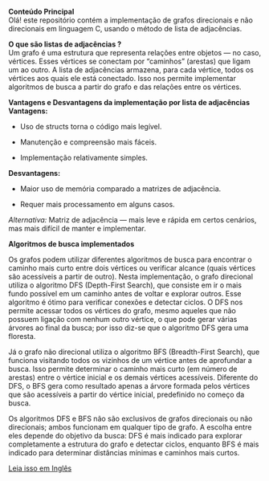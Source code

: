 **Conteúdo Principal**  
Olá! este repositório contém a implementação de grafos direcionais e não direcionais em linguagem C, usando o método de lista de adjacências.

**O que são listas de adjacências ?**  
Um grafo é uma estrutura que representa relações entre objetos — no caso, vértices.
Esses vértices se conectam por “caminhos” (arestas) que ligam um ao outro.
A lista de adjacências armazena, para cada vértice, todos os vértices aos quais ele está conectado.
Isso nos permite implementar algoritmos de busca a partir do grafo e das relações entre os vértices.

**Vantagens e Desvantagens da implementação por lista de adjacências**  
**Vantagens:**

- Uso de structs torna o código mais legível.

- Manutenção e compreensão mais fáceis.

- Implementação relativamente simples.

**Desvantagens:**

- Maior uso de memória comparado a matrizes de adjacência.

- Requer mais processamento em alguns casos.

*Alternativa:* Matriz de adjacência — mais leve e rápida em certos cenários, mas mais difícil de manter e implementar.

**Algoritmos de busca implementados**  

Os grafos podem utilizar diferentes algoritmos de busca para encontrar o caminho mais curto entre dois vértices ou verificar alcance (quais vértices são acessíveis a partir de outro). Nesta implementação, o grafo direcional utiliza o algoritmo DFS (Depth-First Search), que consiste em ir o mais fundo possível em um caminho antes de voltar e explorar outros. Esse algoritmo é ótimo para verificar conexões e detectar ciclos. O DFS nos permite acessar todos os vértices do grafo, mesmo aqueles que não possuem ligação com nenhum outro vértice, o que pode gerar várias árvores ao final da busca; por isso diz-se que o algoritmo DFS gera uma floresta.  

Já o grafo não direcional utiliza o algoritmo BFS (Breadth-First Search), que funciona visitando todos os vizinhos de um vértice antes de aprofundar a busca. Isso permite determinar o caminho mais curto (em número de arestas) entre o vértice inicial e os demais vértices acessíveis. Diferente do DFS, o BFS gera como resultado apenas a árvore formada pelos vértices que são acessíveis a partir do vértice inicial, predefinido no começo da busca.  

Os algoritmos DFS e BFS não são exclusivos de grafos direcionais ou não direcionais; ambos funcionam em qualquer tipo de grafo. A escolha entre eles depende do objetivo da busca: DFS é mais indicado para explorar completamente a estrutura do grafo e detectar ciclos, enquanto BFS é mais indicado para determinar distâncias mínimas e caminhos mais curtos.  

[Leia isso em Inglês](README.en.md)
